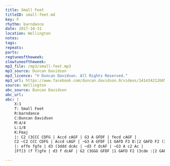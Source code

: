 ```yaml
---
title: Small Feet
titleID: small-feet.md
key: F
rhythm: barndance
date: 2017-10-31
location: Wellington
notes:
tags:
repeats: 
parts: 
regtuneoftheweek:
slowtuneoftheweek:
mp3_file: /mp3/small-feet.mp3
mp3_source: Duncan Davidson
mp3_licence: "© Duncan Davidson. All Rights Reserved."
mp3_url: https://www.facebook.com/duncan.davidson.9/videos/141434212605958/
source: Wellington
abc_source: Duncan Davidson
abc_url:
abc: |
    X:1
    T: Small Feet
    R:barndance
    C:Duncan Davidson
    M:4/4
    L:1/8
    K:Fmaj
    |: C2 (3CCC CDFG | Accd cAGF | G3 A GFDF | fecd cAGF |
    C2 ~C2 CCC CDFG | Accd cAGF | ~G3 A GFDF |1 GAFD F3 D:|2 GAFD F2 (3cde ||
    |: effe fgfe | d3 (3ddd dcAc | ~d3 f dcAF | ~G3 A c2 Ac |
    [Ff]3 (f f)gfe | d3 f dcAF | G2 (3GGG GFDF |1 GAFD F2 (3cde :|2 GAFD F3 D||

---
```

